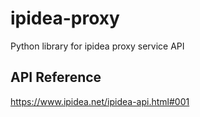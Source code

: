 # ipidea-proxy

Python library for ipidea proxy service API

## API Reference

https://www.ipidea.net/ipidea-api.html#001
